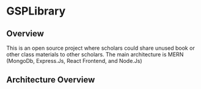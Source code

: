 # GSPLibrary

## Overview
This is an open source project where scholars could share unused book or other class materials to other scholars. The main architecture is MERN (MongoDb, Express.Js, React Frontend, and Node.Js)

## Architecture Overview

